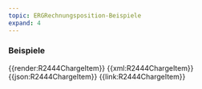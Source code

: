 ```yaml
---
topic: ERGRechnungsposition-Beispiele
expand: 4
---
```

### Beispiele


<tabs>
    <tab title="Übersicht">      
        {{render:R2444ChargeItem}}
    </tab>
    <tab title="XML">      
        {{xml:R2444ChargeItem}}
    </tab>
    <tab title="JSON">
        {{json:R2444ChargeItem}}
    </tab>
    <tab title="Link">
        {{link:R2444ChargeItem}}
    </tab>
</tabs>
